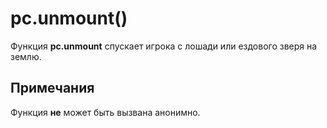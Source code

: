 # pc.unmount()
Функция **pc.unmount** спускает игрока с лошади или ездового зверя на землю.

## Примечания
Функция **не** может быть вызвана анонимно.